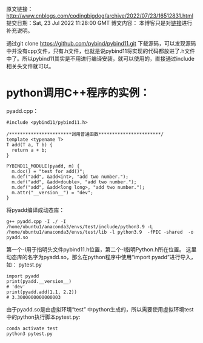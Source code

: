 原文链接：http://www.cnblogs.com/codingbigdog/archive/2022/07/23/16512831.html
提交日期：Sat, 23 Jul 2022 11:28:00 GMT
博文内容：
本博客只是对[链接](https://blog.csdn.net/henuyh/article/details/119341884)进行补充说明。

通过git clone https://github.com/pybind/pybind11.git 下载源码，可以发现源码中并没有cpp文件，只有.h文件，也就是说pybind11将实现的代码都放进了.h文件中了。所以pybind11其实是不用进行编译安装，就可以使用的，直接通过include相关头文件就可以。

# python调用C++程序的实例：
pyadd.cpp：
```
#include <pybind11/pybind11.h>

/***********************调用普通函数***********************/
template <typename T>
T add(T a, T b) {
  return a + b;
}

PYBIND11_MODULE(pyadd, m) {
  m.doc() = "test for add()";
  m.def("add", &add<int>, "add two number.");
  m.def("add", &add<double>, "add two number.");
  m.def("add", &add<long long>, "add two number.");
  m.attr("__version__") = "dev";
}
```
将pyadd编译成动态库：
```
g++ pyadd.cpp -I ./ -I /home/ubuntu1/anaconda3/envs/test/include/python3.9 -L /home/ubuntu1/anaconda3/envs/test/lib -l python3.9  -fPIC -shared  -o pyadd.so 
```
第一个-I用于指明头文件pybind11.h位置，第二个-I指明Python.h所在位置。
这里动态库的名字为pyadd.so，那么在python程序中使用“import pyadd”进行导入，如：
pytest.py
```
import pyadd
print(pyadd.__version__)
# 'dev' 
print(pyadd.add(1.1, 2.2))  
# 3.3000000000000003 
```
由于pyadd.so是由虚拟环境“test” 中python生成的，所以需要使用虚拟环境test中的python执行脚本pytest.py:
```
conda activate test
python3 pytest.py
```
